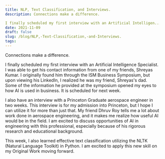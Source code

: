 ```yaml
---
title: NLP, Text Classification, and Interviews.
description: Connections make a difference.

I finally scheduled my first interview with an Artificial Intelligen...
date: 2021-11-09
draft: false
slug: /blog/NLP,-Text-Classification,-and-Interviews.
tags: 
---
```

Connections make a difference.

I finally scheduled my first interview with an Artificial Intelligence Specialist. I was able to get his contact information from one of my friends, Shreyas Kumar. I originally found him through the ISM Business Symposium, but upon viewing his LinkedIn, I realized he was my friend, Shreyas's dad. Some of the information he provided at the symposium opened my eyes to how AI is used in business. It is scheduled for next week.

I also have an interview with a Princeton Graduate aerospace engineer in two weeks. This interview is for my admission into Princeton, but I hope I can utilize it for more than just that. My friend Dhruv Roy tells me a lot about work done in aerospace engineering, and it makes me realize how useful AI would be in the field. I am excited to discuss opportunities of AI in engineering with this professional, especially because of his rigorous research and educational background.

This week, I also learned effective text classification utilizing the NLTK (Natural Language Toolkit) in Python. I am excited to apply this new skill on my Original Work moving forward.


